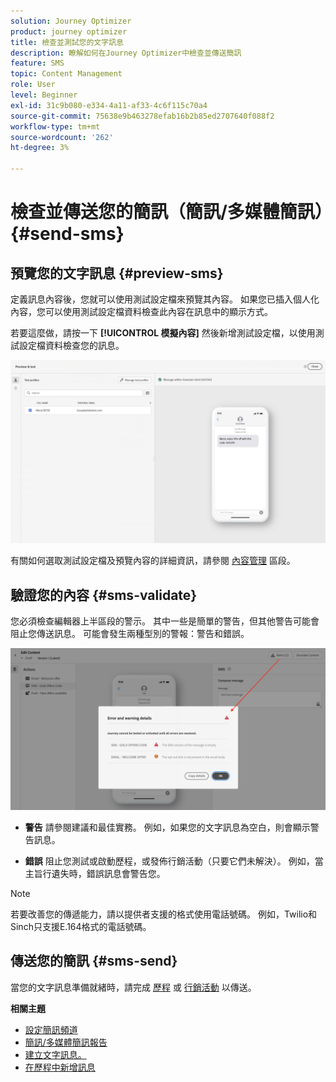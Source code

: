 ```yaml
---
solution: Journey Optimizer
product: journey optimizer
title: 檢查並測試您的文字訊息
description: 瞭解如何在Journey Optimizer中檢查並傳送簡訊
feature: SMS
topic: Content Management
role: User
level: Beginner
exl-id: 31c9b080-e334-4a11-af33-4c6f115c70a4
source-git-commit: 75638e9b463278efab16b2b85ed2707640f088f2
workflow-type: tm+mt
source-wordcount: '262'
ht-degree: 3%

---
```


# 檢查並傳送您的簡訊（簡訊/多媒體簡訊）{#send-sms}

## 預覽您的文字訊息 {#preview-sms}

定義訊息內容後，您就可以使用測試設定檔來預覽其內容。 如果您已插入個人化內容，您可以使用測試設定檔資料檢查此內容在訊息中的顯示方式。

若要這麼做，請按一下 **[!UICONTROL 模擬內容]** 然後新增測試設定檔，以使用測試設定檔資料檢查您的訊息。

![](assets/sms_preview_2.png)

有關如何選取測試設定檔及預覽內容的詳細資訊，請參閱 [內容管理](../content-management/preview-test.md) 區段。

## 驗證您的內容 {#sms-validate}

您必須檢查編輯器上半區段的警示。 其中一些是簡單的警告，但其他警告可能會阻止您傳送訊息。 可能會發生兩種型別的警報：警告和錯誤。

![](assets/sms-alert-button.png)

* **警告** 請參閱建議和最佳實務。 例如，如果您的文字訊息為空白，則會顯示警告訊息。

* **錯誤** 阻止您測試或啟動歷程，或發佈行銷活動（只要它們未解決）。 例如，當主旨行遺失時，錯誤訊息會警告您。


>[!NOTE]
>
> 若要改善您的傳遞能力，請以提供者支援的格式使用電話號碼。 例如，Twilio和Sinch只支援E.164格式的電話號碼。

## 傳送您的簡訊 {#sms-send}

當您的文字訊息準備就緒時，請完成 [歷程](../building-journeys/journey-gs.md) 或 [行銷活動](../campaigns/create-campaign.md) 以傳送。

**相關主題**

* [設定簡訊頻道](sms-configuration.md)
* [簡訊/多媒體簡訊報告](../reports/journey-global-report.md#sms-global)
* [建立文字訊息。](create-sms.md)
* [在歷程中新增訊息](../building-journeys/journeys-message.md)
